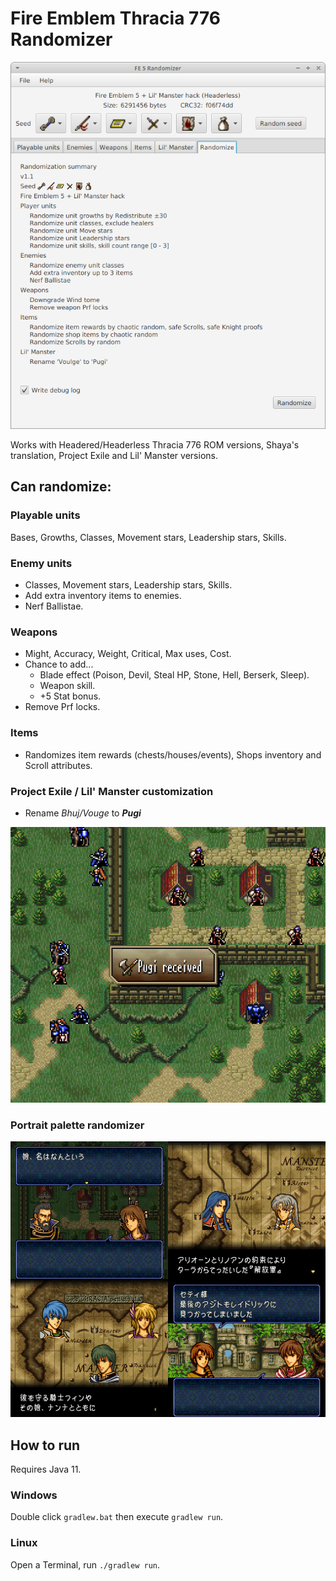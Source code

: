 Fire Emblem Thracia 776 Randomizer
==================================

![Randomize tab](images/fe5randomizer1.1.png)

Works with Headered/Headerless Thracia 776 ROM versions, Shaya's translation, Project Exile and Lil' Manster versions.

## Can randomize:

### Playable units
Bases, Growths, Classes, Movement stars, Leadership stars, Skills.

### Enemy units
* Classes, Movement stars, Leadership stars, Skills.
* Add extra inventory items to enemies.
* Nerf Ballistae.

### Weapons
* Might, Accuracy, Weight, Critical, Max uses, Cost.
* Chance to add...
    * Blade effect (Poison, Devil, Steal HP, Stone, Hell, Berserk, Sleep).
    * Weapon skill.
    * +5 Stat bonus.
* Remove Prf locks.

### Items
* Randomizes item rewards (chests/houses/events), Shops inventory and Scroll attributes.

### Project Exile / Lil' Manster customization
* Rename *Bhuj/Vouge* to _**Pugi**_

![Playable units](images/pugi.png)

### Portrait palette randomizer

![Randomized palettes](images/r-palette.png)

## How to run

Requires Java 11.

### Windows

Double click `gradlew.bat` then execute `gradlew run`.

### Linux

Open a Terminal, run `./gradlew run`.
